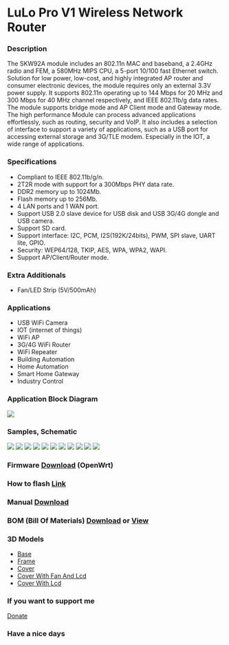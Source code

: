# LuLo Pro V1 Wireless Network Router

### Description

The SKW92A module includes an 802.11n MAC and baseband, a 2.4GHz radio and FEM, a 580MHz MIPS CPU, a 5-port 10/100 fast Ethernet switch. Solution for low power, low-cost, and highly integrated AP router and consumer electronic devices, the module requires only an external 3.3V power supply. It supports 802.11n operating up to 144 Mbps for 20 MHz and 300 Mbps for 40 MHz channel respectively, and IEEE 802.11b/g data rates. The module supports bridge mode and AP Client mode and Gateway mode. The high performance Module can process advanced applications effortlessly, such as routing, security and VoIP. It also includes a selection of interface to support a variety of applications, such as a USB port for accessing external storage and 3G/TLE modem. Especially in the IOT, a wide range of applications.

### Specifications

- Compliant to IEEE 802.11b/g/n.
- 2T2R mode with support for a 300Mbps PHY
data rate.
- DDR2 memory up to 1024Mb.
- Flash memory up to 256Mb.
- 4 LAN ports and 1 WAN port.
- Support USB 2.0 slave device for USB disk
and USB 3G/4G dongle and USB camera.
- Support SD card.
- Support interface: I2C, PCM,
I2S(192K/24bits), PWM, SPI slave, UART lite,
GPIO.
- Security: WEP64/128, TKIP, AES, WPA,
WPA2, WAPI.
- Support AP/Client/Router mode.

### Extra Additionals

- Fan/LED Strip (5V/500mAh)

### Applications

- USB WiFi Camera
- IOT (internet of things)
- WiFi AP
- 3G/4G WiFi Router
- WiFi Repeater
- Building Automation
- Home Automation
- Smart Home Gateway
- Industry Control

### Application Block Diagram

![](https://github.com/drcyberg/LuLo_Pro_V1/blob/master/pictures/8.jpg)

### Samples, Schematic

![](https://github.com/drcyberg/LuLo_Pro_V1/blob/master/pictures/1.jpg)
![](https://github.com/drcyberg/LuLo_Pro_V1/blob/master/pictures/2.jpg)
![](https://github.com/drcyberg/LuLo_Pro_V1/blob/master/pictures/3.jpg)
![](https://github.com/drcyberg/LuLo_Pro_V1/blob/master/pictures/4.jpg)
![](https://github.com/drcyberg/LuLo_Pro_V1/blob/master/pictures/5.jpg)
![](https://github.com/drcyberg/LuLo_Pro_V1/blob/master/pictures/6.jpg)
![](https://github.com/drcyberg/LuLo_Pro_V1/blob/master/pictures/7.jpg)
![](https://github.com/drcyberg/LuLo_Pro_V1/blob/master/pictures/10.jpg)
![](https://github.com/drcyberg/LuLo_Pro_V1/blob/master/pictures/11.jpg)
![](https://github.com/drcyberg/LuLo_Pro_V1/blob/master/pictures/12.jpg)
![](https://github.com/drcyberg/LuLo_Pro_V1/blob/master/pictures/9.jpg)

### Firmware [Download](https://openwrt.org/toh/hwdata/skylab/skylab_skw92a "skw92a") (OpenWrt)

### How to flash [Link](https://git.openwrt.org/?p=openwrt/openwrt.git;a=commit;h=e42327aa890e64f8bf5e620c2b2a1fd609ce20fb "Flash")

### Manual [Download](http://www.skylab.com.cn/uploadfile/Download/SkyLab_SKW92A_V1.04_datasheet.pdf "Manual")

### BOM (Bill Of Materials) [Download](https://github.com/drcyberg/LuLo_Pro_V1/blob/master/lulo/bom.xlsx "Link") or [View](https://sheet.zoho.com/sheet/officeapi/v1/016c5c1a7f78c01aa1d0868f9272f4c49654d4fed95d037dfedbb9331656df7b8dfee3c593ba890e9879600564051f96bd0783a6f330d9be40e4ed283bed1458 "View")

### 3D Models

- [Base](https://github.com/drcyberg/LuLo_Pro_V1/blob/master/stl/lulo_base.stl "Base")
- [Frame](https://github.com/drcyberg/LuLo_Pro_V1/blob/master/stl/lulo_frame.stl "Frame")
- [Cover](https://github.com/drcyberg/LuLo_Pro_V1/blob/master/stl/lulo_top_cover.stl "Cover")
- [Cover With Fan And Lcd](https://github.com/drcyberg/LuLo_Pro_V1/blob/master/stl/lulo_top_wf_wlcd.stl "Cover With Fan And Lcd")
- [Cover With Lcd](https://github.com/drcyberg/LuLo_Pro_V1/blob/master/stl/lulo_top_wof_wlcd.stl "Cover With Lcd")

### If you want to support me

[Donate](https://www.paypal.me/Kunee82 "Donate")

### Have a nice days

